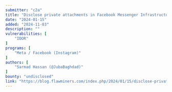 ```yaml
---
submitter: "c2a"
title: "Disclose private attachments in Facebook Messenger Infrastructure"
date: "2024-01-15"
added: "2024-11-03"
description: ""
vulnerabilities: [
    "IDOR"
]
programs: [
    "Meta / Facebook (Instagram)"
]
authors: [
    "Sarmad Hassan (@JubaBaghdad)"
]
bounty: "undisclosed"
link: "https://blog.flawminers.com/index.php/2024/01/15/disclose-private-attachments-in-facebook-messenger-infrastructure-15000/"
---
```




